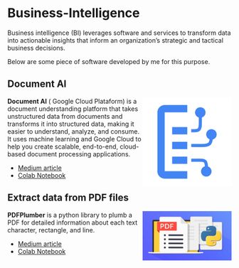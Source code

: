 # Business-Intelligence

Business intelligence (BI) leverages software and services to transform data into actionable insights that inform an organization’s strategic and tactical business decisions. 

Below are some piece of software developed by me for this purpose.


## Document AI

<img align="right" src="images/documentai-logo.svg" width="200">

**Document AI** ( Google Cloud Plataform) is a document understanding platform that takes unstructured data from documents and transforms it into structured data, making it easier to understand, analyze, and consume. It uses machine learning and Google Cloud to help you create scalable, end-to-end, cloud-based document processing applications. 

* [Medium article](https://medium.com/@pierrebomfim/como-extrair-dados-de-um-documento-com-o-google-document-ai-fba3eaf8f65f)
* [Colab Notebook](https://colab.research.google.com/drive/1AYelssPzeytUQHM9b04oA9qSRBWzpYCw?usp=sharing)


## Extract data from PDF files

<img align="right" src="images/pdfplumber.jpeg" width="200">

**PDFPlumber** is a python library to plumb a PDF for detailed information about each text character, rectangle, and line.

* [Medium article](https://medium.com/@pierrebomfim/the-easiest-way-to-extract-data-from-a-pdf-file-using-python-b67d301a4499)
* [Colab Notebook](https://colab.research.google.com/drive/1qDH9912u6c9WRaDhtAux6QSF2-VxMVxP?usp=sharing)

